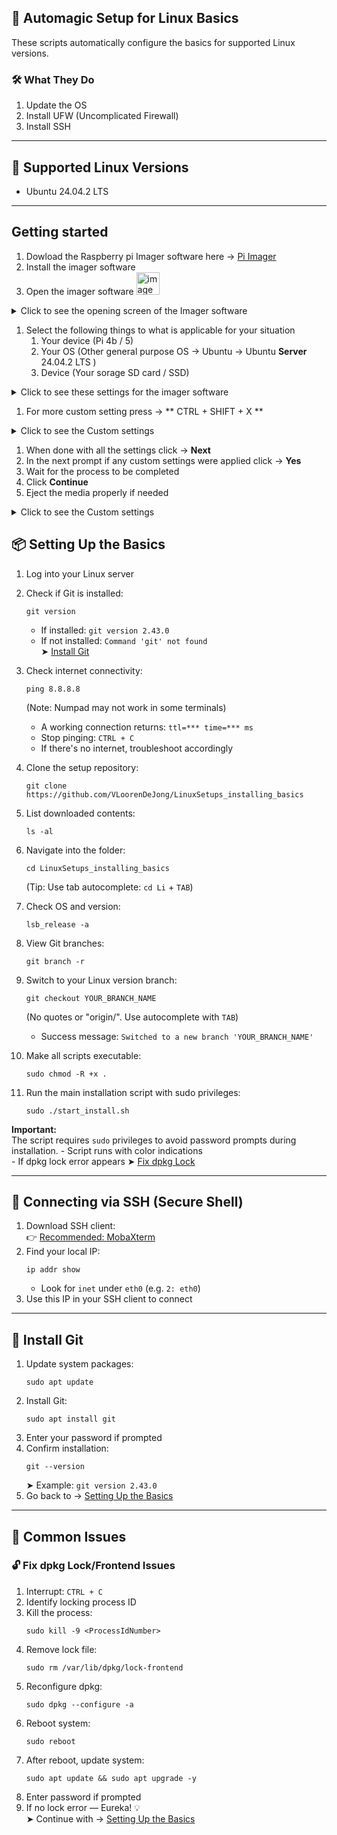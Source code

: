 ## 🚀 Automagic Setup for Linux Basics

These scripts automatically configure the basics for supported Linux versions.

### 🛠️ What They Do

1. Update the OS  
2. Install UFW (Uncomplicated Firewall)  
3. Install SSH  

---
## 🐧 Supported Linux Versions

- Ubuntu 24.04.2 LTS  

---
## Getting started
1. Dowload the Raspberry pi Imager software here → [Pi Imager](https://www.raspberrypi.com/software/)
1. Install the imager software
1. Open the imager software <img width="37" height="36" alt="image" src="https://github.com/user-attachments/assets/8aa02496-48bf-4aed-88f4-5aba0fe35bac" />
<details>
  <summary>Click to see the opening screen of the Imager software</summary>

<img width="1016" height="700" alt="image" src="https://github.com/user-attachments/assets/80fe7698-e0e6-476f-acca-4365ab7ebc4a" />

</details>

1. Select the following things to what is applicable for your situation
   1. Your device (Pi 4b / 5)
   1. Your OS (Other general purpose OS → Ubuntu → Ubuntu **Server** 24.04.2 LTS )
   1. Device (Your sorage SD card / SSD)
   
<details>
  <summary>Click to see these settings for the imager software</summary>
  
<img width="1137" height="806" alt="image" src="https://github.com/user-attachments/assets/8435a6a3-c7ad-419b-8752-1e6c1f1a8389" />

</details>
   
1. For more custom setting press →  ** CTRL + SHIFT + X **

<details>
  <summary>Click to see the Custom settings</summary>
  
  <img width="1594" height="748" alt="image" src="https://github.com/user-attachments/assets/6201b992-2a80-4f21-99af-740c07ac342b" />
  
</details>

1. When done with all the settings click → **Next** 
1. In the next prompt if any custom settings were applied click → **Yes**
1. Wait for the process to be completed
1. Click **Continue**
1. Eject the media properly if needed

<details>
  <summary>Click to see the Custom settings</summary>
  
  <img width="1337" height="853" alt="image" src="https://github.com/user-attachments/assets/6f87f5c9-6bf6-4766-a8db-72a8cfe3a2db" />
  
</details>

## <span id="setting_up_the_basics">📦 Setting Up the Basics</span>

1. Log into your Linux server  
2. Check if Git is installed:  
   ```shell
   git version
   ```
   - If installed: `git version 2.43.0`  
   - If not installed: `Command 'git' not found`  
   ➤ [Install Git](#install_git)  
3. Check internet connectivity:  
   ```shell
   ping 8.8.8.8
   ```
   (Note: Numpad may not work in some terminals)  
   - A working connection returns: `ttl=*** time=*** ms`  
   - Stop pinging: `CTRL + C`  
   - If there's no internet, troubleshoot accordingly  

4. Clone the setup repository:  
   ```shell
   git clone https://github.com/VLoorenDeJong/LinuxSetups_installing_basics
   ```
5. List downloaded contents:  
   ```shell
   ls -al
   ```
6. Navigate into the folder:  
   ```shell
   cd LinuxSetups_installing_basics
   ```
   (Tip: Use tab autocomplete: `cd Li` + `TAB`)  
7. Check OS and version:  
   ```shell
   lsb_release -a
   ```
8. View Git branches:  
   ```shell
   git branch -r
   ```
9. Switch to your Linux version branch:  
   ```shell
   git checkout YOUR_BRANCH_NAME
   ```
   (No quotes or "origin/". Use autocomplete with `TAB`)  
   - Success message: `Switched to a new branch 'YOUR_BRANCH_NAME'`  

10. Make all scripts executable:  
    ```shell
    sudo chmod -R +x .
    ```
11. Run the main installation script with sudo privileges:
    ```shell
    sudo ./start_install.sh
    ```
**Important:**  
The script requires `sudo` privileges to avoid password prompts during installation.
    - Script runs with color indications  
    - If dpkg lock error appears ➤ [Fix dpkg Lock](#unlock_dpkg)  

---

## 🔐 Connecting via SSH (Secure Shell)

1. Download SSH client:  
   👉 [Recommended: MobaXterm](https://mobaxterm.mobatek.net/download.html)  
2. Find your local IP:  
   ```shell
   ip addr show
   ```
   - Look for `inet` under `eth0` (e.g. `2: eth0`)  
3. Use this IP in your SSH client to connect  

---

## <span id="install_git">🐙 Install Git</span>

1. Update system packages:  
   ```shell
   sudo apt update
   ```
2. Install Git:  
   ```shell
   sudo apt install git
   ```
3. Enter your password if prompted  
4. Confirm installation:  
   ```shell
   git --version
   ```
   ➤ Example: `git version 2.43.0`  
5. Go back to → [Setting Up the Basics](#setting_up_the_basics)  

---

## 🧩 <span id="common_issues">Common Issues</span>

### <span id="unlock_dpkg">🔓 Fix dpkg Lock/Frontend Issues</span>

1. Interrupt: `CTRL + C`  
2. Identify locking process ID  
3. Kill the process:  
   ```shell
   sudo kill -9 <ProcessIdNumber>
   ```
4. Remove lock file:  
   ```shell
   sudo rm /var/lib/dpkg/lock-frontend
   ```
5. Reconfigure dpkg:  
   ```shell
   sudo dpkg --configure -a
   ```
6. Reboot system:  
   ```shell
   sudo reboot
   ```
7. After reboot, update system:  
   ```shell
   sudo apt update && sudo apt upgrade -y
   ```
8. Enter password if prompted  
9. If no lock error — Eureka! 💡  
   ➤ Continue with → [Setting Up the Basics](#setting_up_the_basics)  
